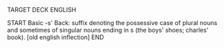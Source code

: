 TARGET DECK
ENGLISH

START
Basic
-s'
Back: suffix denoting the possessive case of plural nouns and sometimes of singular nouns ending in s (the boys' shoes; charles' book). [old english inflection]
END

